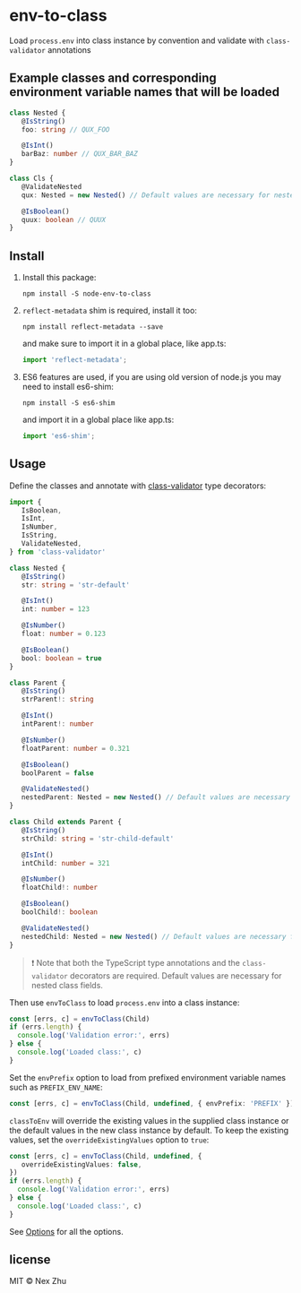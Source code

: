 # env-to-class

Load `process.env` into class instance by convention and validate with `class-validator` annotations

## Example classes and corresponding environment variable names that will be loaded

```typescript
class Nested {
   @IsString()
   foo: string // QUX_FOO

   @IsInt()
   barBaz: number // QUX_BAR_BAZ
}

class Cls {
   @ValidateNested
   qux: Nested = new Nested() // Default values are necessary for nested class fields

   @IsBoolean()
   quux: boolean // QUUX
}
```

## Install

1. Install this package:

   `npm install -S node-env-to-class`

2. `reflect-metadata` shim is required, install it too:

   `npm install reflect-metadata --save`

   and make sure to import it in a global place, like app.ts:

   ```typescript
   import 'reflect-metadata';
   ```

3. ES6 features are used, if you are using old version of node.js you may need to install es6-shim:

   `npm install -S es6-shim`

   and import it in a global place like app.ts:

   ```typescript
   import 'es6-shim';
   ```

## Usage

Define the classes and annotate with [class-validator](https://github.com/typestack/class-validator) type decorators:

```typescript
import {
   IsBoolean,
   IsInt,
   IsNumber,
   IsString,
   ValidateNested,
} from 'class-validator'

class Nested {
   @IsString()
   str: string = 'str-default'

   @IsInt()
   int: number = 123

   @IsNumber()
   float: number = 0.123

   @IsBoolean()
   bool: boolean = true
}

class Parent {
   @IsString()
   strParent!: string

   @IsInt()
   intParent!: number

   @IsNumber()
   floatParent: number = 0.321

   @IsBoolean()
   boolParent = false

   @ValidateNested()
   nestedParent: Nested = new Nested() // Default values are necessary for nested class fields
}

class Child extends Parent {
   @IsString()
   strChild: string = 'str-child-default'

   @IsInt()
   intChild: number = 321

   @IsNumber()
   floatChild!: number

   @IsBoolean()
   boolChild!: boolean

   @ValidateNested()
   nestedChild: Nested = new Nested() // Default values are necessary for nested class fields
}
```

> :exclamation: Note that both the TypeScript type annotations and the `class-validator` decorators are required. Default values are necessary for nested class fields.

Then use `envToClass` to load `process.env` into a class instance:

```typescript
const [errs, c] = envToClass(Child)
if (errs.length) {
  console.log('Validation error:', errs)
} else {
  console.log('Loaded class:', c)
}
```

Set the `envPrefix` option to load from prefixed environment variable names such as `PREFIX_ENV_NAME`:

```typescript
const [errs, c] = envToClass(Child, undefined, { envPrefix: 'PREFIX' })
```

`classToEnv` will override the existing values in the supplied class instance or the default values in the new class instance by default. To keep the existing values, set the `overrideExistingValues` option to `true`:

```typescript
const [errs, c] = envToClass(Child, undefined, {
   overrideExistingValues: false,
})
if (errs.length) {
  console.log('Validation error:', errs)
} else {
  console.log('Loaded class:', c)
}
```

See [Options](src/impl.ts) for all the options.

## license

MIT © Nex Zhu
